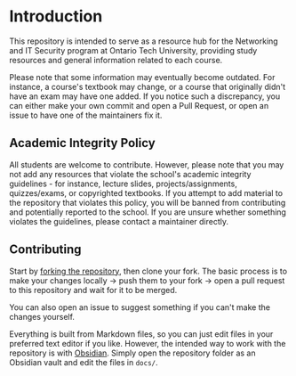 # Introduction
This repository is intended to serve as a resource hub for the Networking and IT Security program at Ontario Tech University, providing study resources and general information related to each course.

Please note that some information may eventually become outdated. For instance, a course's textbook may change, or a course that originally didn't have an exam may have one added. If you notice such a discrepancy, you can either make your own commit and open a Pull Request, or open an issue to have one of the maintainers fix it.

## Academic Integrity Policy
All students are welcome to contribute. However, please note that you may not add any resources that violate the school's academic integrity guidelines - for instance, lecture slides, projects/assignments, quizzes/exams, or copyrighted textbooks. If you attempt to add material to the repository that violates this policy, you will be banned from contributing and potentially reported to the school. If you are unsure whether something violates the guidelines, please contact a maintainer directly.

## Contributing
Start by [forking the repository](https://github.com/NetsocOTU/netwiki/fork), then clone your fork. The basic process is to make your changes locally -> push them to your fork -> open a pull request to this repository and wait for it to be merged. 

You can also open an issue to suggest something if you can't make the changes yourself.

Everything is built from Markdown files, so you can just edit files in your preferred text editor if you like. However, the intended way to work with the repository is with [Obsidian](https://obsidian.md). Simply open the repository folder as an Obsidian vault and edit the files in `docs/`.
